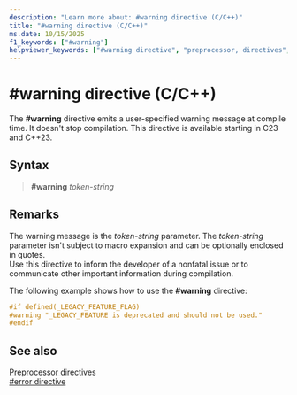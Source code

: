 ```yaml
---
description: "Learn more about: #warning directive (C/C++)"
title: "#warning directive (C/C++)"
ms.date: 10/15/2025
f1_keywords: ["#warning"]
helpviewer_keywords: ["#warning directive", "preprocessor, directives", "warning directive (#warning directive)"]
---
```

# #warning directive (C/C++)

The **#warning** directive emits a user-specified warning message at compile time. It doesn't stop compilation. This directive is available starting in C23 and C++23.

## Syntax

> **#warning** *token-string*

## Remarks

The warning message is the *token-string* parameter. The *token-string* parameter isn't subject to macro expansion and can be optionally enclosed in quotes.\
Use this directive to inform the developer of a nonfatal issue or to communicate other important information during compilation.

The following example shows how to use the **#warning** directive:

```cpp
#if defined(_LEGACY_FEATURE_FLAG)
#warning "_LEGACY_FEATURE is deprecated and should not be used."
#endif
```

## See also

[Preprocessor directives](../preprocessor/preprocessor-directives.md)\
[#error directive](../preprocessor/hash-error-directive-c-cpp.md)